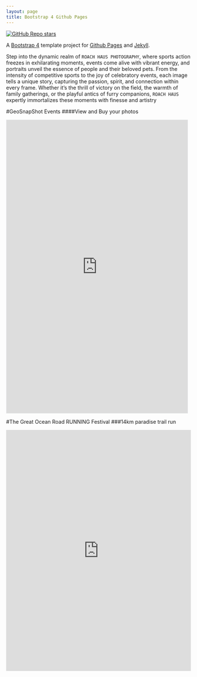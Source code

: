 ```yaml
---
layout: page
title: Bootstrap 4 Github Pages
---
```


[![GitHub Repo stars](https://img.shields.io/github/stars/nicolas-van/bootstrap-4-github-pages?style=social)](https://github.com/nicolas-van/bootstrap-4-github-pages)

A [Bootstrap 4](https://getbootstrap.com/) template project for [Github Pages](https://pages.github.com/) and [Jekyll](https://jekyllrb.com/).

Step into the dynamic realm of `ROACH HAUS PHOTOGRAPHY`, where sports action freezes in exhilarating moments, events come alive with vibrant energy, and portraits unveil the essence of people and their beloved pets. From the intensity of competitive sports to the joy of celebratory events, each image tells a unique story, capturing the passion, spirit, and connection within every frame. Whether it’s the thrill of victory on the field, the warmth of family gatherings, or the playful antics of furry companions, `ROACH HAUS` expertly immortalizes these moments with finesse and artistry

#GeoSnapShot Events
####View and Buy your photos
<iframe src="https://geosnapshot.com/RoachHaus/events?embed=true" allow="camera; geolocation; clipboard-write" style="width: 98%;height: 800px; border: 1px solid #e6e7e8;"></iframe>

#The Great Ocean Road RUNNING Festival 
###14km paradise trail run 

<iframe id='mapmyfitness_route' src='https://www.mapmyride.com/routes/view/embedded/1523908795?width=600&height=355&elevation=true&info=true&line_color=E6f749a5&rgbhex=a549f7&distance_markers=0&unit_type=metric&map_mode=SATELLITE&show_marker_every=1&last_updated=2017-04-18T23:51:23+00:00' height='658px' width='100%' frameborder='0' /><div class="jss1361" id="embed-frame-footer"><a rel="noopener noreferrer" target="_blank" href="https://www.mapmyride.com/routes/view/1523908795" class="jss1362"><p class="MuiTypography-root jss1363 MuiTypography-body1" string="View Route Details">View Route Details</p></a><div class="jss1364"><p class="MuiTypography-root jss1365 jss1386 MuiTypography-body1">Create routes or search for a route at <span><a rel="noopener noreferrer" target="_blank" href="https://www.mapmyride.com/" string="MapMyRide." class="jss1363">MapMyRide.</a></span></p></div></div>

`OTHER`
---

### Change your theme

This website uses the [Minty](https://bootswatch.com/minty/) Bootstrap theme by default. And you don't want to use the same theme everyone else uses do you?

You can of course modify anything in the `_includes`, `_layouts` and `_sass` folders to customize both the HTML or CSS of your website, possibly referring to the [Bootstrap documentation](https://getbootstrap.com/) or the [Jekyll documentation](https://jekyllrb.com/) when needed. This is a normal part of web development and it is outside the scope of this guide.

But if you don't know where to start I can recommend you to import a theme from [Bootswatch](https://bootswatch.com/).

* Go on [Bootswatch](https://bootswatch.com/) and choose a theme that you like.
* Using the top bar, download its `_variables.scss` and `_bootswatch.scss` files.
* Copy the content of `_variables.scss` in `_sass/_variables.scss`.
* Copy the content of `_bootswatch.scss` in `_sass/_bootstrap_customization.scss`.

That's it, you now have a totally different appearance for you website.

### Modify the content

You probably don't want the present guide to be the front page of your website, so you should edit the `index.md` file. You probably also want to edit or delete the `CONTRIBUTING.md`, `README.md` and `LICENSE.md` files.

Aside from that you can of course create new pages and posts like with any Jekyll website by refering to the [Jekyll documentation](https://jekyllrb.com/).

### Run Jekyll on your computer to speed up testing

Editing your website's content or theme directly on Github is completely possible but, due to the time Github Pages takes to update your website, it will probably be much more effective to work using a local Jekyll installation.

To do so:

* Install the [requirements for Jekyll](https://jekyllrb.com/docs/installation/).
* Type `bundle install` at the root of your project to install the necessary Ruby dependencies.
* Type `bundle exec jekyll serve` to launch the test Jekyll web server that will re-compile your work if you edit it.
* You can then open `http://localhost:4000` in your web browser to see your work-in-progress website.

Please note that, to ensure maximum compatibility with Github Pages, the `Gemfile` of this project references the `github-pages` gem, not Jekyll directly. This implies some differences in behavior compared to the official documentation of Jekyll.

## Known issues

* Bootstrap 4 should normally be post-processed using [Autoprefixer](https://github.com/postcss/autoprefixer). Even if it is possible to use autoprefixer with Jekyll, it is not possible with a classic Github Pages installation without adding some kind of pre-processing before publication. Since this project mostly aims compatibility with Github Pages I prefer to keep it that way. The consequences of this choice is that some Bootstrap features could not work as expected on older browsers.

## How to contribute

Like this project ? [Consider adding a star on Github](https://github.com/nicolas-van/bootstrap-4-github-pages).

[You can also see the contribution guide](https://github.com/nicolas-van/bootstrap-4-github-pages/blob/master/CONTRIBUTING.md).

## Websites using Bootstrap 4 Github Pages

* [My personal blog](https://nicolas-van.github.io/)
* [the wavelet's profile](https://thewavelet.github.io/)
* [William Moore's website](https://will2bill.com/)
* [roseblood.github.io](https://roseleblood.github.io/)
* [borislouis.github.io](https://borislouis.github.io/)
* [dariusnwadike.github.io](https://dariusnwadike.github.io/)
* [libcoap.net](https://libcoap.net/)

## Other Github Pages related projects

I'm a fan of Github Pages for the possibilities it offers to anyone to publish a website for free. I have multiple projects that could be of interest if that's your case too:

* [Easy Markdown to Github Pages](https://nicolas-van.github.io/easy-markdown-to-github-pages/)
* [Parcel Github Pages Boilerplate](https://github.com/nicolas-van/parcel-github-pages-boilerplate)


